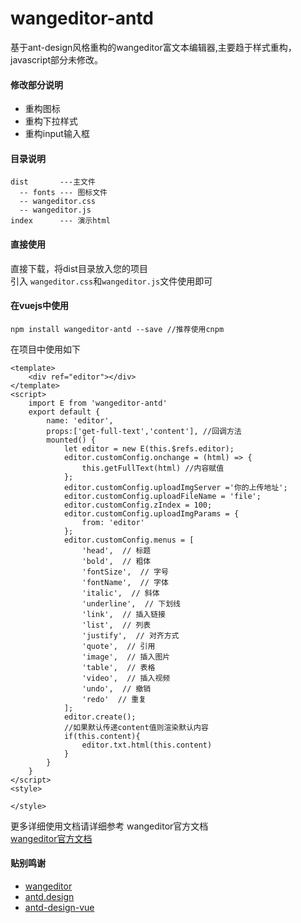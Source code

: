 # wangeditor-antd
基于ant-design风格重构的wangeditor富文本编辑器,主要趋于样式重构，javascript部分未修改。  

#### 修改部分说明  
* 重构图标
* 重构下拉样式 
* 重构input输入框

#### 目录说明  
```
dist       ---主文件  
  -- fonts --- 图标文件 
  -- wangeditor.css
  -- wangeditor.js 
index      --- 演示html  
```  
#### 直接使用   
直接下载，将dist目录放入您的项目  
引入 `wangeditor.css`和`wangeditor.js`文件使用即可

#### 在vuejs中使用  
```
npm install wangeditor-antd --save //推荐使用cnpm
```
在项目中使用如下  
```vue
<template>
    <div ref="editor"></div>
</template>
<script>
    import E from 'wangeditor-antd'
    export default {
        name: 'editor',
        props:['get-full-text','content'], //回调方法
        mounted() {
            let editor = new E(this.$refs.editor);
            editor.customConfig.onchange = (html) => {
                this.getFullText(html) //内容赋值
            };
            editor.customConfig.uploadImgServer ='你的上传地址';
            editor.customConfig.uploadFileName = 'file';
            editor.customConfig.zIndex = 100;
            editor.customConfig.uploadImgParams = {
                from: 'editor'
            };
            editor.customConfig.menus = [
                'head',  // 标题
                'bold',  // 粗体
                'fontSize',  // 字号
                'fontName',  // 字体
                'italic',  // 斜体
                'underline',  // 下划线
                'link',  // 插入链接
                'list',  // 列表
                'justify',  // 对齐方式
                'quote',  // 引用
                'image',  // 插入图片
                'table',  // 表格
                'video',  // 插入视频
                'undo',  // 撤销
                'redo'  // 重复
            ];
            editor.create();
            //如果默认传递content值则渲染默认内容
            if(this.content){
                editor.txt.html(this.content)
            }
        }
    }
</script>
<style>

</style>
```
更多详细使用文档请详细参考 wangeditor官方文档  
<a href="https://www.kancloud.cn/wangfupeng/wangeditor3/332599" target="_blan">wangeditor官方文档</a>
#### 贴别鸣谢  
* <a href="http://www.wangeditor.com/" target="_blan">wangeditor</a>
* <a href="https://ant.design" target="_blan">antd.design</a>  
* <a href="https://antdv.com" target="_blan">antd-design-vue</a> 

